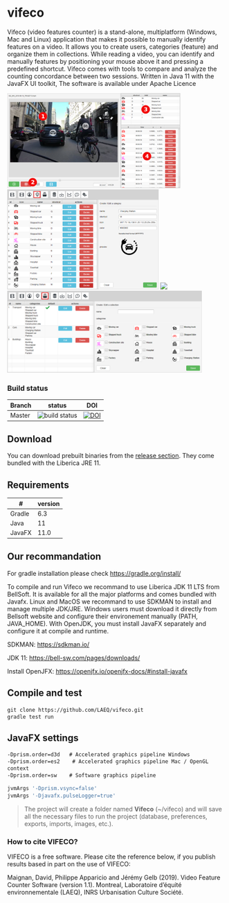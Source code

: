 # vifeco
Vifeco (video features counter) is a stand-alone, multiplatform (Windows, Mac and Linux) application that makes it possible to manually identify features on a video. It allows you to create users, categories (feature) and organize them in collections. While reading a video, you can identify and manually features by positioning your mouse above it and pressing a predefined shortcut. Vifeco comes with tools to compare and analyze the counting concordance between two sessions. Written in Java 11 with the JavaFX UI toolkit, The software is available under Apache Licence

<a href="https://github.com/LAEQ/vifeco/raw/master/documentation/screenshots/player_final.png"><img src="https://github.com/LAEQ/vifeco/raw/master/documentation/screenshots/player_final.png" width="400"/></a>
<a href="https://github.com/LAEQ/vifeco/raw/master/documentation/screenshots/category_list_final.png"><img src="https://github.com/LAEQ/vifeco/raw/master/documentation/screenshots/category_list_final.png" width="350"/></a>
<a href="https://github.com/LAEQ/vifeco/raw/master/documentation/screenshots/statistic_final.png"><img src="https://github.com/LAEQ/vifeco/raw/master/documentation/screenshots/statistic_final.png" width="300" /></a>
<a href="https://github.com/LAEQ/vifeco/raw/master/documentation/screenshots/collection_list_final.png"><img src="https://github.com/LAEQ/vifeco/raw/master/documentation/screenshots/collection_list_final.png" width="450" /></a>

### Build status

| Branch | status | DOI |
| ------------- | ------------- | ---- |
| Master  |  ![build status](https://travis-ci.org/LAEQ/vifeco.svg?branch=master)| [![DOI](https://zenodo.org/badge/165725219.svg)](https://zenodo.org/badge/latestdoi/165725219)


## Download
You can download prebuilt binaries from the [release section](https://github.com/LAEQ/vifeco/releases). They come bundled with the Liberica JRE 11.


## Requirements

| # | version |
| --- | --- |
| Gradle | 6.3 |
| Java | 11 |
| JavaFX | 11.0 |


## Our recommandation

For gradle installation please check https://gradle.org/install/

To compile and run Vifeco we recommand to use Liberica JDK 11 LTS from BellSoft. It is available for all the major platforms and comes bundled with Javafx. Linux and MacOS we recommand to use SDKMAN to install and manage multiple JDK/JRE. Windows users must download it directly from Bellsoft website and configure their environement manually (PATH, JAVA_HOME). With OpenJDK, you must install JavaFX separately and configure it at compile and runtime.

SDKMAN: https://sdkman.io/

JDK 11: https://bell-sw.com/pages/downloads/

Install OpenJFX: https://openjfx.io/openjfx-docs/#install-javafx

## Compile and test

```jshelllanguage
git clone https://github.com/LAEQ/vifeco.git
gradle test run
```

## JavaFX settings



```jshelllanguage
-Dprism.order=d3d   # Accelerated graphics pipeline Windows
-Dprism.order=es2    # Accelerated graphics pipeline Mac / OpenGL context
-Dprism.order=sw    # Software graphics pipeline
```

```bash
jvmArgs '-Dprism.vsync=false'
jvmArgs '-Djavafx.pulseLogger=true'
```

> The project will create a folder named **Vifeco** (~/vifeco) and will save all the necessary files to run the project (database, preferences, exports, imports, images, etc.).


### How to cite VIFECO?
VIFECO is a free software. Please cite the reference below, if you publish results based in part on the use of VIFECO:
             
Maignan, David, Philippe Apparicio and Jérémy Gelb (2019).
Video Feature Counter Software (version 1.1). 
Montreal, Laboratoire d’équité environnementale (LAEQ), INRS Urbanisation Culture Société.
